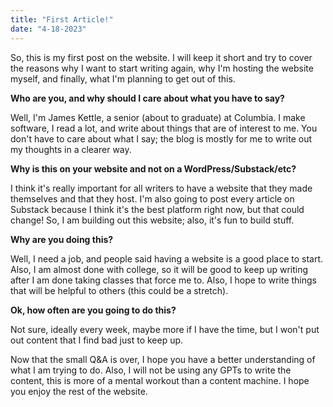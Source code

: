 ```yaml
---
title: "First Article!"
date: "4-18-2023"
---
```

So, this is my first post on the website. I will keep it short and try to cover the reasons why I want to start writing again, why I'm hosting the website myself, and finally, what I'm planning to get out of this.

**Who are you, and why should I care about what you have to say?**

Well, I'm James Kettle, a senior (about to graduate) at Columbia. I make software, I read a lot, and write about things that are of interest to me. You don't have to care about what I say; the blog is mostly for me to write out my thoughts in a clearer way.

**Why is this on your website and not on a WordPress/Substack/etc?**

I think it's really important for all writers to have a website that they made themselves and that they host. I'm also going to post every article on Substack because I think it's the best platform right now, but that could change! So, I am building out this website; also, it's fun to build stuff.

**Why are you doing this?**

Well, I need a job, and people said having a website is a good place to start. Also, I am almost done with college, so it will be good to keep up writing after I am done taking classes that force me to. Also, I hope to write things that will be helpful to others (this could be a stretch).

**Ok, how often are you going to do this?**

Not sure, ideally every week, maybe more if I have the time, but I won't put out content that I find bad just to keep up.

Now that the small Q&A is over, I hope you have a better understanding of what I am trying to do. Also, I will not be using any GPTs to write the content, this is more of a mental workout than a content machine. I hope you enjoy the rest of the website.